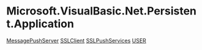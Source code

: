 ﻿
# Microsoft.VisualBasic.Net.Persistent.Application

[MessagePushServer](T-Microsoft.VisualBasic.Net.Persistent.Application.MessagePushServer.md)
[SSLClient](T-Microsoft.VisualBasic.Net.Persistent.Application.SSLClient.md)
[SSLPushServices](T-Microsoft.VisualBasic.Net.Persistent.Application.SSLPushServices.md)
[USER](T-Microsoft.VisualBasic.Net.Persistent.Application.USER.md)

